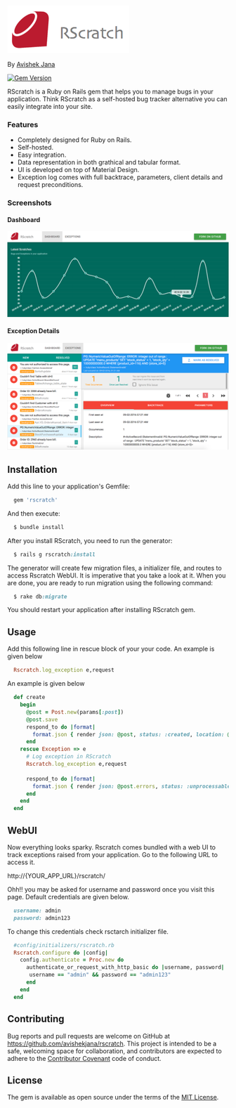 ![Rscratch with its Web UI](./doc/rscratch_logo.png)

By [Avishek Jana](https://github.com/avishekjana)

[![Gem Version](https://badge.fury.io/rb/rscratch.svg)](https://badge.fury.io/rb/rscratch)

RScratch is a Ruby on Rails gem that helps you to manage bugs in your application. Think RScratch as a self-hosted bug tracker alternative you can easily integrate into your site.

### Features
* Completely designed for Ruby on Rails.
* Self-hosted.
* Easy integration.
* Data representation in both grathical and tabular format.
* UI is developed on top of Material Design.
* Exception log comes with full backtrace, parameters, client details and request preconditions.

### Screenshots

#### Dashboard
![Rscratch Dashboard](./doc/Screen-Dashboard.png)

#### Exception Details
![Rscratch Dashboard](./doc/Screen-Exception.png)

## Installation

Add this line to your application's Gemfile:
```ruby
  gem 'rscratch'
```
And then execute:
```ruby
  $ bundle install
```
After you install RScratch, you need to run the generator:
```ruby
  $ rails g rscratch:install
```

The generator will create few migration files, a initializer file, and routes to access Rscratch WebUI. It is imperative that you take a look at it. When you are done, you are ready to run migration using the following command:
```ruby
  $ rake db:migrate
```
You should restart your application after installing RScratch gem.

## Usage
Add this following line in rescue block of your your code. An example is given below
```ruby
  Rscratch.log_exception e,request
```

An example is given below

```ruby
  def create
    begin
      @post = Post.new(params[:post])
      @post.save
      respond_to do |format|
        format.json { render json: @post, status: :created, location: @post }
      end      
    rescue Exception => e
      # Log exception in RScratch
      Rscratch.log_exception e,request
      
      respond_to do |format|
        format.json { render json: @post.errors, status: :unprocessable_entity }
      end            
    end
  end
```

## WebUI
Now everything looks sparky. Rscratch comes bundled with a web UI to track exceptions raised from your application. Go to the following URL to access it.

  http://{YOUR_APP_URL}/rscratch/

Ohh!! you may be asked for username and password once you visit this page. Default credentials are given below. 
```ruby
  username: admin 
  password: admin123
```
To change this credentials check rsctarch initializer file.
```ruby
  #config/initializers/rscratch.rb
  Rscratch.configure do |config|
    config.authenticate = Proc.new do
      authenticate_or_request_with_http_basic do |username, password|
       username == "admin" && password == "admin123"
      end
    end
  end  
```

## Contributing

Bug reports and pull requests are welcome on GitHub at https://github.com/avishekjana/rscratch. This project is intended to be a safe, welcoming space for collaboration, and contributors are expected to adhere to the [Contributor Covenant](contributor-covenant.org) code of conduct.


## License

The gem is available as open source under the terms of the [MIT License](http://opensource.org/licenses/MIT).

